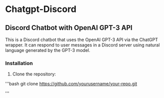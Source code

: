 # Chatgpt-Discord
## Discord Chatbot with OpenAI GPT-3 API
This is a Discord chatbot that uses the OpenAI GPT-3 API via the ChatGPT wrapper. It can respond to user messages in a Discord server using natural language generated by the GPT-3 model.

### Installation

1. Clone the repository:

'''bash
git clone https://github.com/yourusername/your-repo.git

'''

